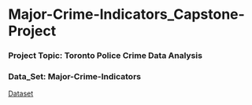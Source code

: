 # Major-Crime-Indicators_Capstone-Project

### Project Topic: Toronto Police Crime Data Analysis 
### Data_Set: Major-Crime-Indicators  
<a href="https://data.torontopolice.on.ca/datasets/TorontoPS::major-crime-indicators-open-data/about"> Dataset </a>
